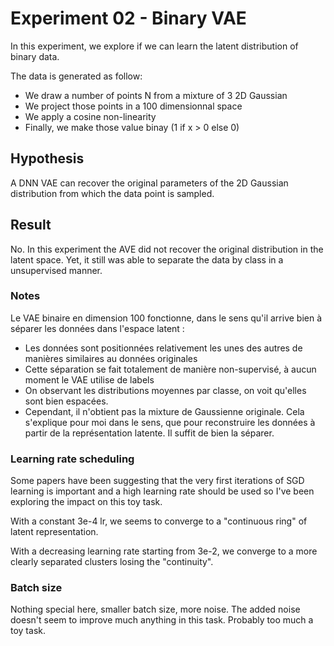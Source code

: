 # Experiment 02 - Binary VAE

In this experiment, we explore if we can learn the latent distribution of binary data.

The data is generated as follow:
- We draw a number of points N from a mixture of 3 2D Gaussian
- We project those points in a 100 dimensionnal space
- We apply a cosine non-linearity
- Finally, we make those value binay (1 if x > 0 else 0)

## Hypothesis
A DNN VAE can recover the original parameters of the 2D Gaussian distribution from which the data point is sampled.

## Result
No.
In this experiment the AVE did not recover the original distribution in the latent space.
Yet, it still was able to separate the data by class in a unsupervised manner.

### Notes
Le VAE binaire en dimension 100 fonctionne, dans le sens qu'il arrive bien à séparer les données dans l'espace latent :
- Les données sont positionnées relativement les unes des autres de manières similaires au données originales
- Cette séparation se fait totalement de manière non-supervisé, à aucun moment le VAE utilise de labels
- On observant les distributions moyennes par classe, on voit qu'elles sont bien espacées.
- Cependant, il n'obtient pas la mixture de Gaussienne originale. Cela s'explique pour moi dans le sens, que pour reconstruire les données à partir de la représentation latente. Il suffit de bien la séparer.

### Learning rate scheduling
Some papers have been suggesting that the very first iterations of SGD learning is important and a high learning rate should be used so I've been exploring the impact on this toy task.

With a constant 3e-4 lr, we seems to converge to a "continuous ring" of latent representation.

With a decreasing learning rate starting from 3e-2, we converge to a more clearly separated clusters losing the "continuity".

### Batch size
Nothing special here, smaller batch size, more noise. The added noise doesn't seem to improve much anything in this task. Probably too much a toy task.